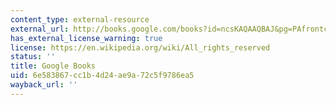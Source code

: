 ```yaml
---
content_type: external-resource
external_url: http://books.google.com/books?id=ncsKAQAAQBAJ&pg=PAfrontcover
has_external_license_warning: true
license: https://en.wikipedia.org/wiki/All_rights_reserved
status: ''
title: Google Books
uid: 6e583867-cc1b-4d24-ae9a-72c5f9786ea5
wayback_url: ''
---
```

